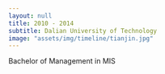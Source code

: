 ```yaml
---
layout: null
title: 2010 - 2014
subtitle: Dalian University of Technology
image: "assets/img/timeline/tianjin.jpg"
---
```

Bachelor of Management in MIS
